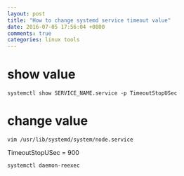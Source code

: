 ```yaml
---
layout: post
title: "How to change systemd service timeout value"
date: 2016-07-05 17:56:04 +0800
comments: true
categories: linux tools
---
```


# show value

```
systemctl show SERVICE_NAME.service -p TimeoutStopUSec
```

# change value

```
vim /usr/lib/systemd/system/node.service
```
TimeoutStopUSec = 900
```
systemctl daemon-reexec
```
